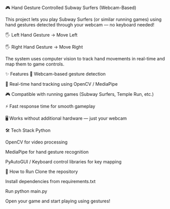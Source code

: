 🎮 Hand Gesture Controlled Subway Surfers (Webcam-Based)

This project lets you play Subway Surfers (or similar running games) using hand gestures detected through your webcam — no keyboard needed!

🖐 Left Hand Gesture → Move Left

🖐 Right Hand Gesture → Move Right

The system uses computer vision to track hand movements in real-time and map them to game controls.

✨ Features
🎥 Webcam-based gesture detection

🎯 Real-time hand tracking using OpenCV / MediaPipe

🎮 Compatible with running games (Subway Surfers, Temple Run, etc.)

⚡ Fast response time for smooth gameplay

🖥 Works without additional hardware — just your webcam

🛠 Tech Stack
Python

OpenCV for video processing

MediaPipe for hand gesture recognition

PyAutoGUI / Keyboard control libraries for key mapping

🚀 How to Run
Clone the repository

Install dependencies from requirements.txt

Run python main.py

Open your game and start playing using gestures!
